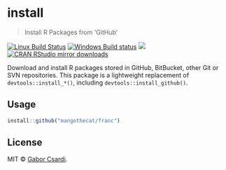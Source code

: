 
# install

> Install R Packages from 'GitHub'

[![Linux Build Status](https://travis-ci.org/MangoTheCat/install.svg?branch=master)](https://travis-ci.org/MangoTheCat/install)
[![Windows Build status](https://ci.appveyor.com/api/projects/status/github/MangoTheCat/install?svg=true)](https://ci.appveyor.com/project/MangoTheCat/install)
[![](http://www.r-pkg.org/badges/version/install)](http://www.r-pkg.org/pkg/install)
[![CRAN RStudio mirror downloads](http://cranlogs.r-pkg.org/badges/install)](http://www.r-pkg.org/pkg/install)

Download and install R packages stored in GitHub, BitBucket, other Git or
SVN repositories. This package is a lightweight replacement of
`devtools::install_*()`, including `devtools::install_github()`.

## Usage

```r
install::github("mangothecat/franc")
```

## License

MIT © [Gabor Csardi](https://github.com/MangoTheCat).
